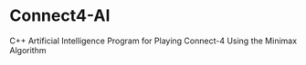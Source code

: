 # Connect4-AI
C++ Artificial Intelligence Program for Playing Connect-4 Using the Minimax Algorithm
